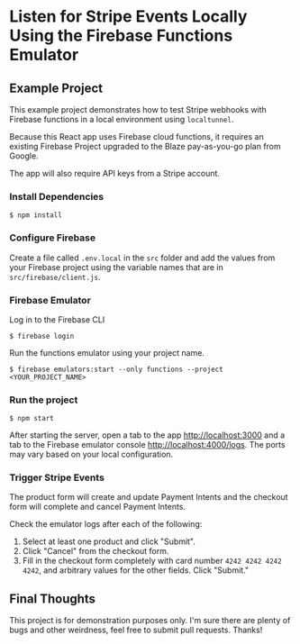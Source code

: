# Listen for Stripe Events Locally Using the Firebase Functions Emulator

## Example Project

This example project demonstrates how to test Stripe webhooks with Firebase functions in a local environment using `localtunnel`.

Because this React app uses Firebase cloud functions, it requires an existing Firebase Project upgraded to the Blaze pay-as-you-go plan from Google.

The app will also require API keys from a Stripe account.

### Install Dependencies

```
$ npm install
```

### Configure Firebase

Create a file called `.env.local` in the `src` folder and add the values from your Firebase project using the variable names that are in `src/firebase/client.js`.

### Firebase Emulator

Log in to the Firebase CLI

```
$ firebase login
```

Run the functions emulator using your project name.

```
$ firebase emulators:start --only functions --project <YOUR_PROJECT_NAME>
```

### Run the project

```
$ npm start
```

After starting the server, open a tab to the app [http://localhost:3000](`http://localhost:3000`) and a tab to the Firebase emulator console [http://localhost:4000/logs](`http://localhost:4000/logs`). The ports may vary based on your local configuration.

### Trigger Stripe Events

The product form will create and update Payment Intents and the checkout form will complete and cancel Payment Intents.

Check the emulator logs after each of the following:

1. Select at least one product and click "Submit".
3. Click "Cancel" from the checkout form.
4. Fill in the checkout form completely with card number `4242 4242 4242 4242`, and arbitrary values for the other fields. Click "Submit."

## Final Thoughts

This project is for demonstration purposes only. I'm sure there are plenty of bugs and other weirdness, feel free to submit pull requests. Thanks!
